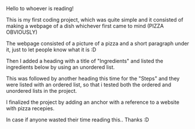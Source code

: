 Hello to whoever is reading!

This is my first coding project, which was quite simple and it consisted of making a webpage of a dish whichever first came to mind (PIZZA OBVIOUSLY)

The webpage consisted of a picture of a pizza and a short paragraph under it, just to let people know what it is :D

Then I added a heading with a title of "Ingredients" and listed the ingredients below by using an unordered list.

This was followed by another heading this time for the "Steps" and they were listed with an ordered list, so that i tested both the ordered and unordered lists in the project.

I finalized the project by adding an anchor with a reference to a website with pizza recepies.

In case if anyone wasted their time reading this.. Thanks :D
